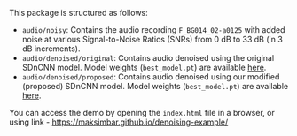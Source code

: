 This package is structured as follows:

- `audio/noisy`: Contains the audio recording `F_BG014_02-a0125` with added noise at various Signal-to-Noise Ratios (SNRs) from 0 dB to 33 dB (in 3 dB increments).
- `audio/denoised/original`: Contains audio denoised using the original SDnCNN model. Model weights (`best_model.pt`) are available [here](../../packages/results/original/training/2025-05-11_08-57-06).
- `audio/denoised/proposed`: Contains audio denoised using our modified (proposed) SDnCNN model. Model weights (`best_model.pt`) are available [here](../../packages/results/proposed/training/2025-05-14_14-35-06/).

You can access the demo by opening the `index.html` file in a browser, or using link - https://maksimbar.github.io/denoising-example/